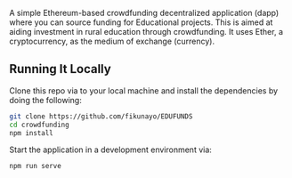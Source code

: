 A simple Ethereum-based crowdfunding decentralized application (dapp) where you can source funding for Educational projects. This is aimed at aiding investment in rural education through crowdfunding. It uses Ether, a cryptocurrency, as the medium of exchange (currency).

## Running It Locally

Clone this repo via to your local machine and install the dependencies by doing the following:

```bash
git clone https://github.com/fikunayo/EDUFUNDS
cd crowdfunding
npm install
```

Start the application in a development environment via:

```bash
npm run serve
```
